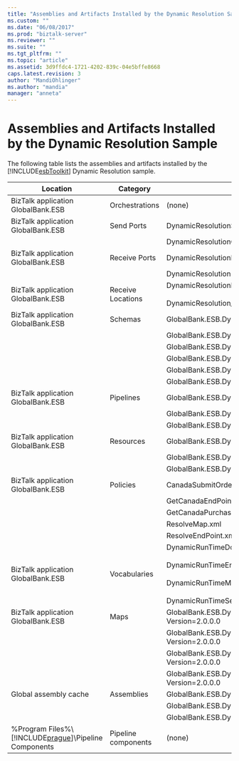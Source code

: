 ```yaml
---
title: "Assemblies and Artifacts Installed by the Dynamic Resolution Sample | Microsoft Docs"
ms.custom: ""
ms.date: "06/08/2017"
ms.prod: "biztalk-server"
ms.reviewer: ""
ms.suite: ""
ms.tgt_pltfrm: ""
ms.topic: "article"
ms.assetid: 3d9ffdc4-1721-4202-839c-04e5bffe8668
caps.latest.revision: 3
author: "MandiOhlinger"
ms.author: "mandia"
manager: "anneta"
---
```

# Assemblies and Artifacts Installed by the Dynamic Resolution Sample
The following table lists the assemblies and artifacts installed by the [!INCLUDE[esbToolkit](../includes/esbtoolkit-md.md)] Dynamic Resolution sample.  
  
|Location|Category|Name and version of the component|  
|--------------|--------------|---------------------------------------|  
|BizTalk application GlobalBank.ESB|Orchestrations|(none)|  
|BizTalk application GlobalBank.ESB|Send Ports|DynamicResolutionSolicitResp|  
|||DynamicResolutionOneWay|  
|BizTalk application GlobalBank.ESB|Receive Ports|DynamicResolutionReqResp|  
|||DynamicResolution|  
|BizTalk application GlobalBank.ESB|Receive Locations|DynamicResolutionReqResp_SOAP<br /><br /> DynamicResolution_FILE|  
|BizTalk application GlobalBank.ESB|Schemas|GlobalBank.ESB.DynamicResolution.Schemas.CNPurchaseOrderResponse Version 2.0.0.0|  
|||GlobalBank.ESB.DynamicResolution.Schemas.NAOrderDoc Version 2.0.0.0|  
|||GlobalBank.ESB.DynamicResolution.Schemas.NAOrderResponse Version 2.0.0.0|  
|||GlobalBank.ESB.DynamicResolution.Schemas.CNOrderDoc Version 2.0.0.0|  
|||GlobalBank.ESB.DynamicResolution.Schemas.CNOrderResponse Version 2.0.0.0|  
|||GlobalBank.ESB.DynamicResolution.Schemas.CNPurchaseOrderDoc Version 2.0.0.0|  
|BizTalk application GlobalBank.ESB|Pipelines|GlobalBank.ESB.DynamicResolution.Pipelines.ESBReceiveSendXMLXML Version 2.0.0.0|  
|||GlobalBank.ESB.DynamicResolution.Pipelines.ESBReceiveXML Version 2.0.0.0|  
|||GlobalBank.ESB.DynamicResolution.Pipelines.ESBPassThrough Version 2.0.0.0|  
|BizTalk application GlobalBank.ESB|Resources|GlobalBank.ESB.DynamicResolution.Pipelines Version 2.0.0.0|  
|||GlobalBank.ESB.DynamicResolution.Schemas Version 2.0.0.0|  
|||GlobalBank.ESB.DynamicResolution.Transforms Version 2.0.0.0|  
|BizTalk application GlobalBank.ESB|Policies|CanadaSubmitOrderMaps.xml|  
|||GetCanadaEndPoint.xml|  
|||GetCanadaPurchaseEndPoint.xml|  
|||ResolveMap.xml|  
|||ResolveEndPoint.xml|  
|BizTalk application GlobalBank.ESB|Vocabularies|DynamicRunTimeDocSpecs.xml<br /><br /> DynamicRunTimeEndPoints.xml<br /><br /> DynamicRunTimeMapTypes.xml<br /><br /> DynamicRunTimeServiceActions.xml|  
|BizTalk application GlobalBank.ESB|Maps|GlobalBank.ESB.DynamicResolution.Transforms.SubmitPurchaseOrderResponseCN_To_SubmitOrderResponseNA Version=2.0.0.0|  
|||GlobalBank.ESB.DynamicResolution.Transforms.SubmitOrderRequestNA_To_SubmitOrderRequestCN Version=2.0.0.0|  
|||GlobalBank.ESB.DynamicResolution.Transforms.SubmitOrderRequestNA_To_SubmitPurchaseOrderRequestCN Version=2.0.0.0|  
|||GlobalBank.ESB.DynamicResolution.Transforms.SubmitOrderResponseCN_To_SubmitOrderResponseNA Version=2.0.0.0|  
|Global assembly cache|Assemblies|GlobalBank.ESB.DynamicResolution.Pipelines Version 2.0.0.0|  
|||GlobalBank.ESB.DynamicResolution.Schemas Version 2.0.0.0|  
|||GlobalBank.ESB.DynamicResolution.Transforms Version 2.0.0.0|  
|%Program Files%\\[!INCLUDE[prague](../includes/prague-md.md)]\Pipeline Components|Pipeline components|(none)|
